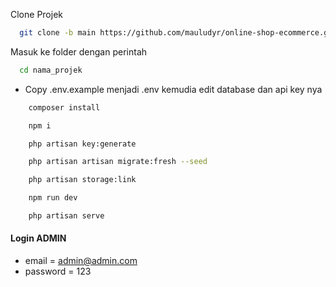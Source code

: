 Clone Projek

```bash
  git clone -b main https://github.com/mauludyr/online-shop-ecommerce.git
```

Masuk ke folder dengan perintah

```bash
  cd nama_projek
```

-   Copy .env.example menjadi .env kemudia edit database dan api key nya

```bash
    composer install
```

```bash
    npm i
```

```bash
    php artisan key:generate
```

```bash
    php artisan artisan migrate:fresh --seed
```

```bash
    php artisan storage:link
```

```bash
    npm run dev
```

```bash
    php artisan serve
```

#### Login ADMIN

-   email = admin@admin.com
-   password = 123
